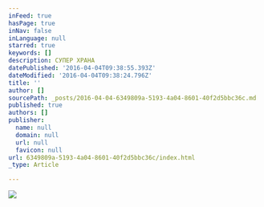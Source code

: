 ```yaml
---
inFeed: true
hasPage: true
inNav: false
inLanguage: null
starred: true
keywords: []
description: СУПЕР ХРАНА
datePublished: '2016-04-04T09:38:55.393Z'
dateModified: '2016-04-04T09:38:24.796Z'
title: ''
author: []
sourcePath: _posts/2016-04-04-6349809a-5193-4a04-8601-40f2d5bbc36c.md
published: true
authors: []
publisher:
  name: null
  domain: null
  url: null
  favicon: null
url: 6349809a-5193-4a04-8601-40f2d5bbc36c/index.html
_type: Article

---
```

![](https://the-grid-user-content.s3-us-west-2.amazonaws.com/ab72de27-95c8-4583-a73d-8df457814859.jpg)